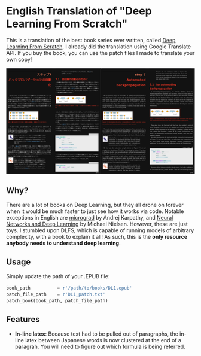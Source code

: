 # English Translation of "Deep Learning From Scratch"

This is a translation of the best book series ever written, called [Deep Learning From Scratch](https://koki0702.github.io/dezero-book/en/index.html). I already did the translation using Google Translate API. If you buy the book, you can use the patch files I made to translate your own copy!

![sample.png](https://github.com/ConsciousMachines/English-Translation-of-Deep-Learning-From-Scratch/blob/main/docs/sample.png)

## Why?

There are a lot of books on Deep Learning, but they all drone on forever when it would be much faster to just see how it works via code. Notable exceptions in English are [micrograd](https://github.com/karpathy/micrograd) by Andrej Karpathy, and  [Neural Networks and Deep Learning](http://neuralnetworksanddeeplearning.com/index.html) by Michael Nielsen. However, these are just toys. I stumbled upon DLFS, which is capable of running models of arbitrary complexity, with a book to explain it all! As such, this is the **only resource anybody needs to understand deep learning**. 

## Usage

Simply update the path of your .EPUB file:

```Python
book_path          = r'/path/to/books/DL1.epub'
patch_file_path    = r'DL1_patch.txt'
patch_book(book_path, patch_file_path)
```

## Features

- **In-line latex**: Because text had to be pulled out of paragraphs, the in-line latex between Japanese words is now clustered at the end of a paragrah. You will need to figure out which formula is being referred. 
